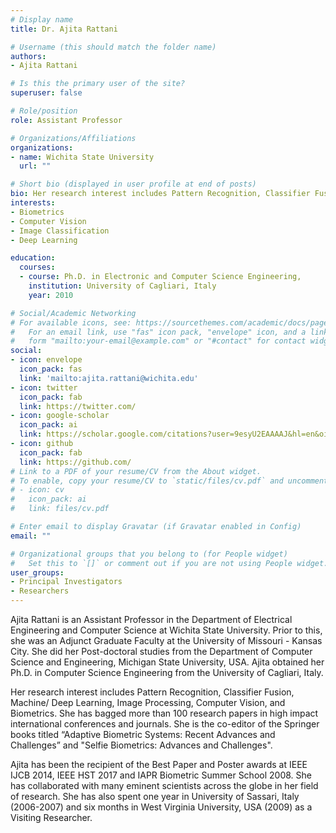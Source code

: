 ```yaml
---
# Display name
title: Dr. Ajita Rattani

# Username (this should match the folder name)
authors:
- Ajita Rattani

# Is this the primary user of the site?
superuser: false

# Role/position
role: Assistant Professor 

# Organizations/Affiliations
organizations:
- name: Wichita State University
  url: ""

# Short bio (displayed in user profile at end of posts)
bio: Her research interest includes Pattern Recognition, Classifier Fusion, Machine/ Deep Learning, Image Processing, Computer Vision, and Biometrics. 
interests:
- Biometrics
- Computer Vision
- Image Classification
- Deep Learning

education:
  courses:
  - course: Ph.D. in Electronic and Computer Science Engineering,
    institution: University of Cagliari, Italy
    year: 2010

# Social/Academic Networking
# For available icons, see: https://sourcethemes.com/academic/docs/page-builder/#icons
#   For an email link, use "fas" icon pack, "envelope" icon, and a link in the
#   form "mailto:your-email@example.com" or "#contact" for contact widget.
social:
- icon: envelope
  icon_pack: fas
  link: 'mailto:ajita.rattani@wichita.edu'
- icon: twitter
  icon_pack: fab
  link: https://twitter.com/
- icon: google-scholar
  icon_pack: ai
  link: https://scholar.google.com/citations?user=9esyU2EAAAAJ&hl=en&oi=ao
- icon: github
  icon_pack: fab
  link: https://github.com/
# Link to a PDF of your resume/CV from the About widget.
# To enable, copy your resume/CV to `static/files/cv.pdf` and uncomment the lines below.
# - icon: cv
#   icon_pack: ai
#   link: files/cv.pdf

# Enter email to display Gravatar (if Gravatar enabled in Config)
email: ""

# Organizational groups that you belong to (for People widget)
#   Set this to `[]` or comment out if you are not using People widget.
user_groups:
- Principal Investigators
- Researchers
---
```


Ajita Rattani is an Assistant Professor in the Department of Electrical Engineering and Computer Science at Wichita State University. Prior to this, she was an Adjunct Graduate Faculty at the University of Missouri - Kansas City. She did her Post-doctoral studies from the Department of Computer Science and Engineering, Michigan State University, USA. Ajita obtained her Ph.D. in Computer Science Engineering from the University of Cagliari, Italy.

Her research interest includes Pattern Recognition, Classifier Fusion, Machine/ Deep Learning, Image Processing, Computer Vision, and Biometrics. She has bagged more than 100 research papers in high impact international conferences and journals. She is the co-editor of the Springer books titled “Adaptive Biometric Systems: Recent Advances and Challenges” and "Selfie Biometrics: Advances and Challenges".

Ajita has been the recipient of the Best Paper and Poster awards at IEEE IJCB 2014, IEEE HST 2017 and IAPR Biometric Summer School 2008. She has collaborated with many eminent scientists across the globe in her field of research. She has also spent one year in University of Sassari, Italy (2006-2007) and six months in West Virginia University, USA (2009) as a Visiting Researcher.